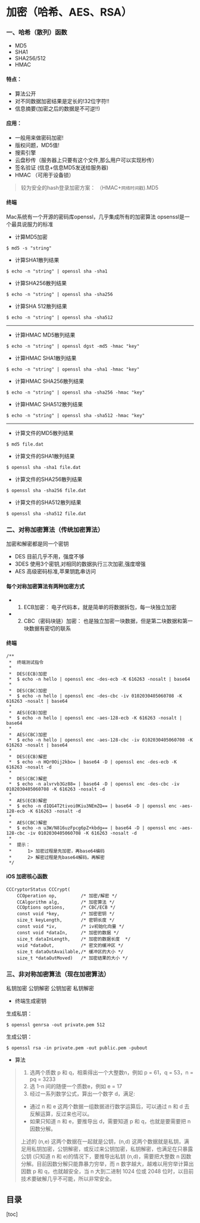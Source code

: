 # 加密（哈希、AES、RSA）

### 一、哈希（散列）函数
- MD5 
- SHA1 
- SHA256/512
- HMAC

#### 特点：

- 算法公开
- 对不同数据加密结果是定长的!32位字符!!
- 信息摘要(加密之后的数据是不可逆!!)

#### 应用：

- 一般用来做密码加密!
- 版权问题，MD5值!
- 搜索引擎
- 云盘秒传（服务器上只要有这个文件,那么用户可以实现秒传）
- 签名验证 (信息+信息MD5发送给服务器)
- HMAC （可用于设备锁）


> 较为安全的hash登录加密方案：
（HMAC+`网络时间戳`).MD5


#### 终端

Mac系统有一个开源的密码库openssl，几乎集成所有的加密算法
opsenssl是一个最具说服力的标准

- 计算MD5加密

```
$ md5 -s "string"
```

- 计算SHA1散列结果

```
$ echo -n "string" | openssl sha -sha1
```

- 计算SHA256散列结果

```
$ echo -n "string" | openssl sha -sha256
```

- 计算SHA 512散列结果

```
$ echo -n "string" | openssl sha -sha512
```

---------------------------------------------------

- 计算HMAC MD5散列结果

```
$ echo -n "string" | openssl dgst -md5 -hmac "key"
```

- 计算HMAC SHA1散列结果

```
$ echo -n "string" | openssl sha -sha1 -hmac "key"
```

- 计算HMAC SHA256散列结果

```
$ echo -n "string" | openssl sha -sha256 -hmac "key"
```

- 计算HMAC SHA512散列结果

```
$ echo -n "string" | openssl sha -sha512 -hmac "key"
```

---------------------------------------------------

- 计算文件的MD5散列结果

```
$ md5 file.dat
```

- 计算文件的SHA1散列结果

```
$ openssl sha -sha1 file.dat
```

- 计算文件的SHA256散列结果

```
$ openssl sha -sha256 file.dat
```

- 计算文件的SHA512散列结果

```
$ openssl sha -sha512 file.dat
```



### 二、对称加密算法（传统加密算法）

加密和解密都是同一个密钥

- DES   目前几乎不用，强度不够
- 3DES  使用3个密钥,对相同的数据执行三次加密,强度增强
- AES   高级密码标准,苹果钥匙串访问

#### 每个对称加密算法有两种加密方式

- 1. ECB加密： 电子代码本，就是简单的将数据拆包，每一块独立加密
- 2. CBC（密码块链）加密： 也是独立加密一块数据，但是第二块数据和第一块数据有密切的联系


#### 终端
```
/**
 *  终端测试指令
 *
 *  DES(ECB)加密
 *  $ echo -n hello | openssl enc -des-ecb -K 616263 -nosalt | base64
 *
 *  DES(CBC)加密
 *  $ echo -n hello | openssl enc -des-cbc -iv 0102030405060708 -K 616263 -nosalt | base64
 *
 *  AES(ECB)加密
 *  $ echo -n hello | openssl enc -aes-128-ecb -K 616263 -nosalt | base64
 *
 *  AES(CBC)加密
 *  $ echo -n hello | openssl enc -aes-128-cbc -iv 0102030405060708 -K 616263 -nosalt | base64
 *
 *  DES(ECB)解密
 *  $ echo -n HQr0Oij2kbo= | base64 -D | openssl enc -des-ecb -K 616263 -nosalt -d
 *
 *  DES(CBC)解密
 *  $ echo -n alvrvb3Gz88= | base64 -D | openssl enc -des-cbc -iv 0102030405060708 -K 616263 -nosalt -d
 *
 *  AES(ECB)解密
 *  $ echo -n d1QG4T2tivoi0Kiu3NEmZQ== | base64 -D | openssl enc -aes-128-ecb -K 616263 -nosalt -d
 *
 *  AES(CBC)解密
 *  $ echo -n u3W/N816uzFpcg6pZ+kbdg== | base64 -D | openssl enc -aes-128-cbc -iv 0102030405060708 -K 616263 -nosalt -d
 *
 *  提示：
 *      1> 加密过程是先加密，再base64编码
 *      2> 解密过程是先base64解码，再解密
 */
```

#### iOS 加密核心函数

``` 
CCCryptorStatus CCCrypt(
    CCOperation op,         /* 加密/解密 */
    CCAlgorithm alg,        /* 加密算法 */
    CCOptions options,      /* CBC/ECB */
    const void *key,        /* 加密密钥 */
    size_t keyLength,       /* 密钥长度 */
    const void *iv,         /* iv初始化向量 */
    const void *dataIn,     /* 加密的数据 */
    size_t dataInLength,    /* 加密的数据长度  */
    void *dataOut,          /* 密文的缓冲区 */
    size_t dataOutAvailable,/* 缓冲区的大小 */
    size_t *dataOutMoved)   /* 加密结果的大小 */                                     
```


### 三、非对称加密算法（现在加密算法）

私钥加密 公钥解密
公钥加密 私钥解密

- 终端生成密钥

生成私钥：

```
$ openssl genrsa -out private.pem 512
```

生成公钥：

```
$ openssl rsa -in private.pem -out public.pem -pubout
```

- 算法

> 1. 选两个质数 p 和 q，相乘得出一个大整数n，例如 p = 61，q = 53，n = pq = 3233
> 2. 选 1-n 间的随便一个质数e，例如 e = 17
> 3. 经过一系列数学公式，算出一个数字 d，满足:
>   - 通过 n 和 e 这两个数据一组数据进行数学运算后，可以通过 n 和 d 去反解运算，反过来也可以。
>   - 如果只知道 n 和 e，要推导出 d，需要知道 p 和 q，也就是要需要把 n 因数分解。
> 
>上述的 (n,e) 这两个数据在一起就是公钥，(n,d) 这两个数据就是私钥，满足用私钥加密，公钥解密，或反过来公钥加密，私钥解密，也满足在只暴露公钥 (只知道 n 和 e)的情况下，要推导出私钥 (n,d)，需要把大整数 n 因数分解。目前因数分解只能靠暴力穷举，而 n 数字越大，越难以用穷举计算出因数 p 和 q，也就越安全，当 n 大到二进制 1024 位或 2048 位时，以目前技术要破解几乎不可能，所以非常安全。



## 目录
[toc]

